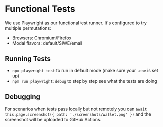 # Functional Tests

We use Playwright as our functional test runner. It's configured to try multiple permutations:
* Browsers: Chromium/Firefox
* Modal flavors: default/SIWE/email

## Running Tests

* `npx playwright test` to run in default mode (make sure your `.env` is set up)
* `npm run playwright:debug` to step by step see what the tests are doing

## Debugging

For scenarios when tests pass locally but not remotely you can `await this.page.screenshot({ path: './screenshots/wallet.png' })` and the screenshot will be uploaded to GitHub Actions.
